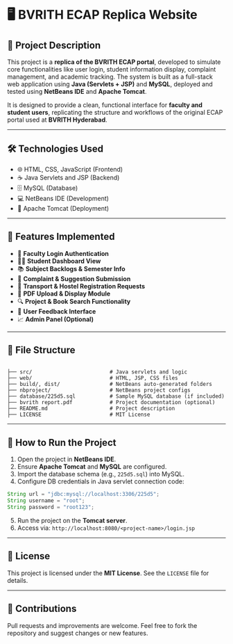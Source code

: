 # 🖥️ BVRITH ECAP Replica Website

## 📌 Project Description

This project is a **replica of the BVRITH ECAP portal**, developed to simulate core functionalities like user login, student information display, complaint management, and academic tracking. The system is built as a full-stack web application using **Java (Servlets + JSP)** and **MySQL**, deployed and tested using **NetBeans IDE** and **Apache Tomcat**.

It is designed to provide a clean, functional interface for **faculty and student users**, replicating the structure and workflows of the original ECAP portal used at **BVRITH Hyderabad**.

---

## 🛠️ Technologies Used

- 🌐 HTML, CSS, JavaScript (Frontend)
- ☕ Java Servlets and JSP (Backend)
- 🗄️ MySQL (Database)
- 💻 NetBeans IDE (Development)
- 🚀 Apache Tomcat (Deployment)

---

## 🎯 Features Implemented

- 🔐 **Faculty Login Authentication**
- 🧑‍🎓 **Student Dashboard View**
- 📚 **Subject Backlogs & Semester Info**
- 📝 **Complaint & Suggestion Submission**
- 🚌 **Transport & Hostel Registration Requests**
- 📄 **PDF Upload & Display Module**
- 🔍 **Project & Book Search Functionality**
- 💬 **User Feedback Interface**
- 📈 **Admin Panel (Optional)**

---

## 📁 File Structure

```

├── src/                         # Java servlets and logic
├── web/                         # HTML, JSP, CSS files
├── build/, dist/                # NetBeans auto-generated folders
├── nbproject/                   # NetBeans project configs
├── database/225d5.sql           # Sample MySQL database (if included)
├── bvrith report.pdf            # Project documentation (optional)
├── README.md                    # Project description
├── LICENSE                      # MIT License

````

---

## 🚀 How to Run the Project

1. Open the project in **NetBeans IDE**.
2. Ensure **Apache Tomcat** and **MySQL** are configured.
3. Import the database schema (e.g., `225d5.sql`) into MySQL.
4. Configure DB credentials in Java servlet connection code:

```java
String url = "jdbc:mysql://localhost:3306/225d5";
String username = "root";
String password = "root123";
````

5. Run the project on the **Tomcat server**.
6. Access via: `http://localhost:8080/<project-name>/login.jsp`

---

## 📄 License

This project is licensed under the **MIT License**.
See the `LICENSE` file for details.

---

## 🙌 Contributions

Pull requests and improvements are welcome.
Feel free to fork the repository and suggest changes or new features.

```
